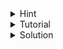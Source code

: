 <details>
  <summary>Hint</summary>

  Find total number of moves to make two characters equal.
</details>
<details>
  <summary>Tutorial</summary>
  
  The minimum number of moves to make two characters ![](https://latex.codecogs.com/svg.image?a) & ![](https://latex.codecogs.com/svg.image?b) equal is 
  ![](https://latex.codecogs.com/svg.image?\left|a-b\right|). Now we can apply brute force on the array to compare each of the pairs to get the minimum number of moves 
  to make two strings equal in ![](https://latex.codecogs.com/svg.image?O(n^2)) time complexity.
</details>
<details>
  <summary>Solution</summary>

  ```cpp
  // author: Mushfiq_Talha

  #include "bits/stdc++.h"

  #define fast ios::sync_with_stdio(0);cin.tie(0)
  #define tests int T;cin>>T;for(int kase=1;kase<=T;kase++)

  using namespace std;

  int n, m;
  int f(string a, string b) {
      int t = 0;
      for(int i = 0; i < m; i++) {
          t += abs(a[i] - b[i]);
      }

      return t;
  }

  void solve() {
      cin >> n >> m;
      vector<string> s(n);
      for(auto &i: s)
          cin >> i;

      int Min = 2e9;
      for(int i = 0; i < n; i++) {
          for(int j = 0; j < n; j++) {
              if(i != j)
                  Min = min(Min, f(s[i], s[j]));
          }
      }

      cout << Min << '\n';
  }

  int main() {
      fast;

      tests
          solve();

      return 0;
  }
  ```
</details>

